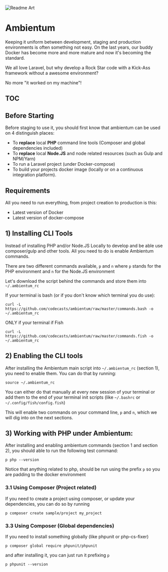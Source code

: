 ![Readme Art](https://raw.githubusercontent.com/codecasts/ambientum/master/new-readme-art.png)

# Ambientum

Keeping it uniform between development, staging and production environments is often something not easy.
On the last years, our buddy Docker has become more and more mature and now it's becoming the standard.

We all love Laravel, but why develop a Rock Star code with a Kick-Ass framework 
without a awesome environment? 

No more "it worked on my machine"!

## TOC


## Before Starting

Before staging to use it, you should first know that ambientum can be used on 4 distinguish places:

- To **replace** local **PHP** command line tools (Composer and global dependencies included)
- To **replace** local **Node.JS** and node related resources (such as Gulp and NPM/Yarn)
- To run a Laravel project (under Docker-compose)
- To build your projects docker image (locally or on a continuous integration platform).

## Requirements
All you need to run everything, from project creation to production is this:

- Latest version of Docker
- Latest version of docker-compose

## 1) Installing CLI Tools

Instead of installing PHP and/or Node.JS Locally to develop and be able use composer/gulp and other tools.
All you need to do is enable Ambientum commands.

There are two different commands available, `p` and `n` where `p` stands for the PHP environment and `n` for the Node.JS environment

Let's download the script behind the commands and store them into `~/.ambientum_rc`

If your terminal is bash (or if you don't know which terminal you do use):

```
curl -L https://github.com/codecasts/ambientum/raw/master/commands.bash -o ~/.ambientum_rc
```

ONLY if your terminal if Fish
```
curl -L https://github.com/codecasts/ambientum/raw/master/commands.fish -o ~/.ambientum_rc
```

## 2) Enabling the CLI tools
After installing the Ambientum main script into `~/.ambientum_rc` (section 1), you need to enable them.
You can do that by running:

```
source ~/.ambientum_rc
```

You can either do that manually at every new session of your terminal or add them to the end of your terminal init scripts
 (like `~/.bashrc` or `~/.config/fish/config.fish`)

This will enable two commands on your command line, `p` and `n`, which we will dig into on the next sections.

## 3) Working with PHP under Ambientum:
After installing and enabling ambientum commands (section 1 and section 2), you should able to run the following test command:

```
p php --version
```

Notice that anything related to php, should be run using the prefix `p` so you are padding to the docker environment

### 3.1 Using Composer (Project related)
If you need to create a project using composer, or update your dependencies, you can do so by running

```
p composer create sample/project my_project
```

### 3.3 Using Composer (Global dependencies)

If you need to install something globally (like phpunit or php-cs-fixer)

```
p composer global require phpunit/phpunit
```

and after installing it, you can just run it prefixing `p`

```
p phpunit --version
```
